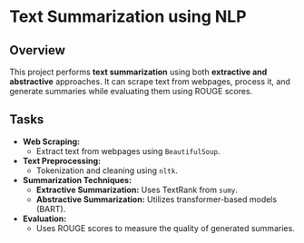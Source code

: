 # Text Summarization using NLP

## Overview
This project performs **text summarization** using both **extractive and abstractive** approaches. It can scrape text from webpages, process it, and generate summaries while evaluating them using ROUGE scores.

## Tasks
- **Web Scraping:**
  - Extract text from webpages using `BeautifulSoup`.
- **Text Preprocessing:**
  - Tokenization and cleaning using `nltk`.
- **Summarization Techniques:**
  - **Extractive Summarization:** Uses TextRank from `sumy`.
  - **Abstractive Summarization:** Utilizes transformer-based models (BART).
- **Evaluation:**
  - Uses ROUGE scores to measure the quality of generated summaries.


